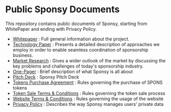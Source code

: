 Public Sponsy Documents
=========

This repository contains public documents of Sponsy, starting from WhitePaper and ending with Privacy Policy. 

 - [Whitepaper](https://www.sponsy.org/sponsy_wp_en.pdf) : Full general information about the project.
 - [Technology Paper](https://www.sponsy.org/sponsy_tech.pdf) : Presents a detailed description of approaches we employ in order to enable seamless coordination of sponsorship business.
 - [Market Research](https://www.sponsy.org/sponsy_market_research.pdf) : Gives a wider outlook of the market by discussing the key problems and challenges of today's sponsorship industry.
 - [One-Pager](https://www.sponsy.org/sponsy_onepager_merged_en.pdf) : Brief description of what Sponsy is all about
 - [Pitch Deck](https://drive.google.com/file/d/1POpZsEpHURFI5z0VGvXr7aVoY55m5CYn/view?usp=sharing) : Sponsy Pitch Deck
 - [Tokens Purchase Agreement](https://www.sponsy.org/sponsy_purchase_agreement.pdf) : Rules governing the purchase of SPONS tokens
 - [Token Sale Terms & Conditions](https://www.sponsy.org/sponsy_terms.pdf) : Rules governing the token sale process
 - [Website Terms & Conditions](https://www.sponsy.org/sponsy_terms_website.pdf) : Rules governing the usage of the website
 - [Privacy Policy](https://www.sponsy.org/sponsy_privacy.pdf) : Describes the way Sponsy manages users' private data
